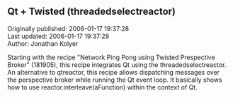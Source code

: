 ## Qt + Twisted (threadedselectreactor)  
Originally published: 2006-01-17 19:37:28  
Last updated: 2006-01-17 19:37:28  
Author: Jonathan Kolyer  
  
Starting with the recipe "Network Ping Pong using Twisted Prespective Broker" (181905), this recipe integrates Qt using the threadedselectreactor.  An alternative to qtreactor, this recipe allows dispatching messages over the perspective broker while running the Qt event loop.  It basically shows how to use reactor.interleave(aFunction) within the context of Qt.